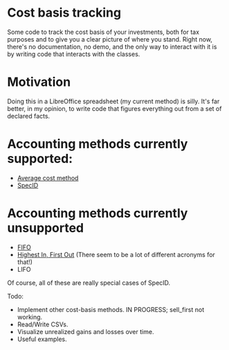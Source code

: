 # Cost basis tracking

Some code to track the cost basis of your investments, both for tax purposes and to give you a clear picture of where you stand. Right now, there's no documentation, no demo, and the only way to interact with it is by writing code that interacts with the classes.

# Motivation

Doing this in a LibreOffice spreadsheet (my current method) is silly. It's far better, in my opinion, to write code that figures everything out from a set of declared facts.

# Accounting methods currently supported:

- [Average cost method](https://investor.vanguard.com/taxes/cost-basis/average-cost)
- [SpecID](https://investor.vanguard.com/taxes/cost-basis/specific-identification)

# Accounting methods currently unsupported

- [FIFO](https://investor.vanguard.com/taxes/cost-basis/first-in-first-out)
- [Highest In, First Out](https://www.gainskeeper.com/us/HIFO.aspx) (There seem to be a lot of different acronyms for that!)
- LIFO

Of course, all of these are really special cases of SpecID.

Todo:

- Implement other cost-basis methods. IN PROGRESS; sell_first not working.
- Read/Write CSVs.
- Visualize unrealized gains and losses over time.
- Useful examples.
